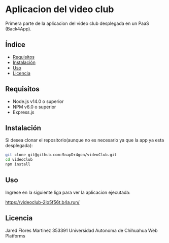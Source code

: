 # Aplicacion del video club

Primera parte de la aplicacion del video club desplegada en un PaaS (Back4App).

## Índice

- [Requisitos](#requisitos)
- [Instalación](#instalación)
- [Uso](#uso)
- [Licencia](#licencia)

## Requisitos

- Node.js v14.0 o superior
- NPM v6.0 o superior
- Express.js

## Instalación

Si desea clonar el repositorio(aunque no es necesario ya que la app ya esta desplegada):

```bash
git clone git@github.com:SnapDr4gon/videoClub.git
cd videoClub
npm install
```

## Uso

Ingrese en la siguiente liga para ver la aplicacion ejecutada:

https://videoclub-2lo5f56t.b4a.run/

## Licencia

Jared Flores Martinez
353391
Universidad Autonoma de Chihuahua
Web Platforms
